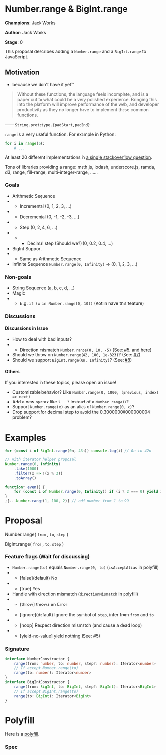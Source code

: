 # Number.range & BigInt.range

**Champions**: Jack Works

**Author**: Jack Works

**Stage**: 0

This proposal describes adding a `Number.range` and a `BigInt.range` to JavaScript.

## Motivation

-   because we don't have it yet™

> Without these functions, the language feels incomplete, and is a paper cut to what could be a very polished experience. Bringing this into the platform will improve performance of the web, and developer productivity as they no longer have to implement these common functions.

—— `String.prototype.{padStart,padEnd}`

`range` is a very useful function. For example in Python:

```python
for i in range(5):
    # ...
```

At least 20 different implementations in [a single stackoverflow question](https://stackoverflow.com/questions/3895478/does-javascript-have-a-method-like-range-to-generate-a-range-within-the-supp).

Tons of libraries providing a range: math.js, lodash, underscore.js, ramda, d3, range, fill-range, multi-integer-range, ……

### Goals

-   Arithmetic Sequence
-   -   Incremental (0, 1, 2, 3, ...)
-   -   Decremental (0, -1, -2, -3, ...)
-   -   Step (0, 2, 4, 6, ...)
-   -   -   Decimal step (Should we?) (0, 0.2, 0.4, ...)
-   BigInt Support
-   -   Same as Arithmetic Sequence
-   Infinite Sequence `Number.range(0, Infinity)` -> (0, 1, 2, 3, ...)

### Non-goals

-   String Sequence (a, b, c, d, ...)
-   Magic
-   -   E.g. `if (x in Number.range(0, 10))` (Kotlin have this feature)

### Discussions

#### Discussions in Issue

-   How to deal with bad inputs?
-   -   Direction mismatch `Number.range(0, 10, -5)` (See: [#5](https://github.com/Jack-Works/proposal-Number.range/issues/5), and [here](#feature-assumptions-of-content-below-wait-for-discussing))
-   Should we throw on `Number.range(42, 100, 1e-323)`? (See: [#7](https://github.com/Jack-Works/proposal-Number.range/issues/7))
-   Should we support `BigInt.range(0n, Infinity)`? (See: [#8](https://github.com/Jack-Works/proposal-Number.range/issues/8))

#### Others

If you interested in these topics, please open an issue!

-   Customizable behavior? Like `Number.range(0, 1000, (previous, index) => next)`
-   Add a new syntax like `2...3` instead of a `Number.range()`?
-   Support `Number.range(x)` as an alias of `Number.range(0, x)`?
-   Drop support for decimal step to avoid the 0.30000000000000004 problem?

# Examples

```js
for (const i of BigInt.range(0n, 43n)) console.log(i) // 0n to 42n

// With iterator helper proposal
Number.range(0, Infinity)
    .take(1000)
    .filter(x => !(x % 3))
    .toArray()

function* even() {
    for (const i of Number.range(0, Infinity)) if (i % 2 === 0) yield i
}
;[...Number.range(1, 100, 2)] // odd number from 1 to 99
```

# Proposal

Number.range( `from` , `to`, `step` )

BigInt.range( `from` , `to`, `step` )

### Feature flags (Wait for discussing)

-   `Number.range(to)` equals `Number.range(0, to)` (`isAcceptAlias` in polyfill)
-   -   \[false](default) No
-   -   \[true] Yes
-   Handle with direction mismatch (`directionMismatch` in polyfill)
-   -   \[throw] throws an Error
-   -   \[ignore](default) Ignore the symbol of `step`, infer from `from` and `to`
-   -   \[noop] Respect direction mismatch (and cause a dead loop)
-   -   \[yield-no-value] yield nothing (See: #5)

### Signature

```typescript
interface NumberConstructor {
    range(from: number, to: number, step?: number): Iterator<number>
    // If accept Number.range(to)
    range(to: number): Iterator<number>
}
interface BigIntConstructor {
    range(from: BigInt, to: BigInt, step?: BigInt): Iterator<BigInt>
    // If accept BigInt.range(to)
    range(to: BigInt): Iterator<BigInt>
}
```

# Polyfill

Here is a [polyfill](https://github.com/Jack-Works/proposal-Number.range/blob/master/polyfill.js).

### Spec
